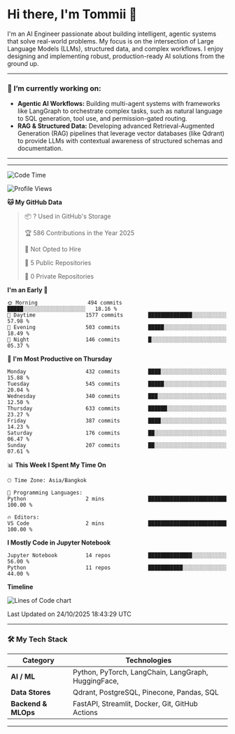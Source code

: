 # Hi there, I'm Tommii 👋

I'm an AI Engineer passionate about building intelligent, agentic systems that solve real-world problems. My focus is on the intersection of Large Language Models (LLMs), structured data, and complex workflows. I enjoy designing and implementing robust, production-ready AI solutions from the ground up.

---

### 🔭 I’m currently working on:

- **Agentic AI Workflows:** Building multi-agent systems with frameworks like LangGraph to orchestrate complex tasks, such as natural language to SQL generation, tool use, and permission-gated routing.
- **RAG & Structured Data:** Developing advanced Retrieval-Augmented Generation (RAG) pipelines that leverage vector databases (like Qdrant) to provide LLMs with contextual awareness of structured schemas and documentation.
---

---
<!--START_SECTION:waka-->
![Code Time](http://img.shields.io/badge/Code%20Time-14%20hrs%2049%20mins-blue)

![Profile Views](http://img.shields.io/badge/Profile%20Views-0-blue)

**🐱 My GitHub Data** 

> 📦 ? Used in GitHub's Storage 
 > 
> 🏆 586 Contributions in the Year 2025
 > 
> 🚫 Not Opted to Hire
 > 
> 📜 5 Public Repositories 
 > 
> 🔑 0 Private Repositories 
 > 
**I'm an Early 🐤** 

```text
🌞 Morning                494 commits         █████░░░░░░░░░░░░░░░░░░░░   18.16 % 
🌆 Daytime                1577 commits        ██████████████░░░░░░░░░░░   57.98 % 
🌃 Evening                503 commits         █████░░░░░░░░░░░░░░░░░░░░   18.49 % 
🌙 Night                  146 commits         █░░░░░░░░░░░░░░░░░░░░░░░░   05.37 % 
```
📅 **I'm Most Productive on Thursday** 

```text
Monday                   432 commits         ████░░░░░░░░░░░░░░░░░░░░░   15.88 % 
Tuesday                  545 commits         █████░░░░░░░░░░░░░░░░░░░░   20.04 % 
Wednesday                340 commits         ███░░░░░░░░░░░░░░░░░░░░░░   12.50 % 
Thursday                 633 commits         ██████░░░░░░░░░░░░░░░░░░░   23.27 % 
Friday                   387 commits         ████░░░░░░░░░░░░░░░░░░░░░   14.23 % 
Saturday                 176 commits         ██░░░░░░░░░░░░░░░░░░░░░░░   06.47 % 
Sunday                   207 commits         ██░░░░░░░░░░░░░░░░░░░░░░░   07.61 % 
```


📊 **This Week I Spent My Time On** 

```text
🕑︎ Time Zone: Asia/Bangkok

💬 Programming Languages: 
Python                   2 mins              █████████████████████████   100.00 % 

🔥 Editors: 
VS Code                  2 mins              █████████████████████████   100.00 % 
```

**I Mostly Code in Jupyter Notebook** 

```text
Jupyter Notebook         14 repos            ██████████████░░░░░░░░░░░   56.00 % 
Python                   11 repos            ███████████░░░░░░░░░░░░░░   44.00 % 
```



**Timeline**

![Lines of Code chart](https://raw.githubusercontent.com/tommyA8/tommyA8/main/assets/bar_graph.png)


 Last Updated on 24/10/2025 18:43:29 UTC
<!--END_SECTION:waka-->
---
### 🛠️ My Tech Stack

| Category | Technologies |
| --- | --- |
| **AI / ML** | Python, PyTorch, LangChain, LangGraph, HuggingFace, |
| **Data Stores** | Qdrant, PostgreSQL, Pinecone, Pandas, SQL |
| **Backend & MLOps** | FastAPI, Streamlit, Docker, Git, GitHub Actions |

---
